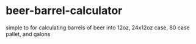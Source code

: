 # beer-barrel-calculator
simple to for calculating barrels of beer into  12oz, 24x12oz case, 80 case pallet, and galons  
